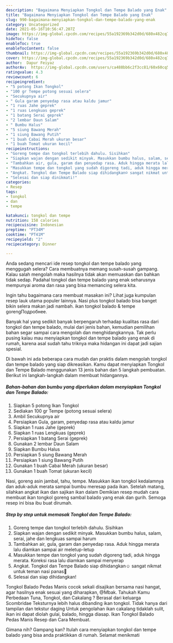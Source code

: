 ```yaml
---
description: "Bagaimana Menyiapkan Tongkol dan Tempe Balado yang Enak"
title: "Bagaimana Menyiapkan Tongkol dan Tempe Balado yang Enak"
slug: 990-bagaimana-menyiapkan-tongkol-dan-tempe-balado-yang-enak
category: Uncategorized
date: 2021-05-16T10:56:47.207Z
image: https://img-global.cpcdn.com/recipes/55a192369b342d0d/680x482cq70/tongkol-dan-tempe-balado-foto-resep-utama.jpg
hideToc: false
enableToc: true
enableTocContent: false
thumbnail: https://img-global.cpcdn.com/recipes/55a192369b342d0d/680x482cq70/tongkol-dan-tempe-balado-foto-resep-utama.jpg
cover: https://img-global.cpcdn.com/recipes/55a192369b342d0d/680x482cq70/tongkol-dan-tempe-balado-foto-resep-utama.jpg
author:  Dapur Feiyaz
authorAv:  https://img-global.cpcdn.com/users/ca488bb6c2f3cc81/60x60cq50/avatar.jpg
ratingvalue: 4.3
reviewcount: 6
recipeingredient:
- "5 potong Ikan Tongkol"
- "100 gr Tempe potong sesuai selera"
- "Secukupnya air"
- " Gula garam penyedap rasa atau kaldu jamur"
- "1 ruas Jahe geprek"
- "1 ruas Lengkuas geprek"
- "1 batang Serai geprek"
- "2 lembar Daun Salam"
- " Bumbu Halus"
- "5 siung Bawang Merah"
- "1 siung Bawang Putih"
- "1 buah Cabai Merah ukuran besar"
- "1 buah Tomat ukuran kecil"
recipeinstructions:
- "Goreng tempe dan tongkol terlebih dahulu. Sisihkan"
- "Siapkan wajan dengan sedikit minyak. Masukkan bumbu halus, salam, serai, jahe dan lengkuas sampai harum"
- "Tambahkan air, gula, garam dan penyedap rasa. Aduk hingga merata lalu diamkan sampai air meletup-letup"
- "Masukkan tempe dan tongkol yang sudah digoreng tadi, aduk hingga merata. Koreksi rasa lalu diamkan sampai menyerap"
- "Angkat. Tongkol dan Tempe Balado siap dihidangkan☺️ sangat nikmat untuk teman nasi panas🤤"
- "Selesai dan siap dinikmati!"
categories:
- Resep
tags:
- tongkol
- dan
- tempe

katakunci: tongkol dan tempe 
nutrition: 158 calories
recipecuisine: Indonesian
preptime: "PT34M"
cooktime: "PT41M"
recipeyield: "2"
recipecategory: Dinner

---
```



Anda sedang mencari ide resep tongkol dan tempe balado yang menggugah selera? Cara membuatnya memang susah-susah gampang. Kalau salah mengolah maka hasilnya tidak akan memuaskan dan bahkan tidak sedap. Padahal tongkol dan tempe balado yang enak seharusnya mempunyai aroma dan rasa yang bisa memancing selera kita.


Ingin tahu bagaimana cara membuat masakan ini? Lihat juga kumpulan resep lauk utama populer lainnya. Nasi plus tongkol balado bisa banget bikin selera makan jadi nambah. ikan tongkol balado &amp; tempe gorengПодробнее.

Banyak hal yang sedikit banyak berpengaruh terhadap kualitas rasa dari tongkol dan tempe balado, mulai dari jenis bahan, kemudian pemilihan bahan segar sampai cara mengolah dan menghidangkannya. Tak perlu pusing kalau mau menyiapkan tongkol dan tempe balado yang enak di rumah, karena asal sudah tahu triknya maka hidangan ini dapat jadi sajian spesial.


Di bawah ini ada beberapa cara mudah dan praktis dalam mengolah tongkol dan tempe balado yang siap dikreasikan. Kamu dapat menyiapkan Tongkol dan Tempe Balado menggunakan 13 jenis bahan dan 5 langkah pembuatan. Berikut ini langkah-langkah dalam membuat hidangannya.

<!--inarticleads1-->

##### Bahan-bahan dan bumbu yang diperlukan dalam menyiapkan Tongkol dan Tempe Balado:

1. Siapkan 5 potong Ikan Tongkol
1. Sediakan 100 gr Tempe (potong sesuai selera)
1. Ambil Secukupnya air
1. Persiapkan  Gula, garam, penyedap rasa atau kaldu jamur
1. Siapkan 1 ruas Jahe (geprek)
1. Siapkan 1 ruas Lengkuas (geprek)
1. Persiapkan 1 batang Serai (geprek)
1. Gunakan 2 lembar Daun Salam
1. Siapkan  Bumbu Halus
1. Persiapkan 5 siung Bawang Merah
1. Persiapkan 1 siung Bawang Putih
1. Gunakan 1 buah Cabai Merah (ukuran besar)
1. Gunakan 1 buah Tomat (ukuran kecil)


Nasi, goreng asin jambal, tahu, tempe. Masukkan ikan tongkol kedalamnya dan aduk-aduk merata sampai bumbu meresap pada ikan. Setelah matang, silahkan angkat ikan dan sajikan ikan dalam Demikian resep mudah cara membuat ikan tongkol goreng sambal balado yang enak dan gurih. Semoga resep ini bisa ibu buat dirumah. 

<!--inarticleads2-->

##### Step by step untuk memasak Tongkol dan Tempe Balado:

1. Goreng tempe dan tongkol terlebih dahulu. Sisihkan
1. Siapkan wajan dengan sedikit minyak. Masukkan bumbu halus, salam, serai, jahe dan lengkuas sampai harum
1. Tambahkan air, gula, garam dan penyedap rasa. Aduk hingga merata lalu diamkan sampai air meletup-letup
1. Masukkan tempe dan tongkol yang sudah digoreng tadi, aduk hingga merata. Koreksi rasa lalu diamkan sampai menyerap
1. Angkat. Tongkol dan Tempe Balado siap dihidangkan☺️ sangat nikmat untuk teman nasi panas🤤
1. Selesai dan siap dihidangkan!

Tongkol Balado Pedas Manis cocok sekali disajikan bersama nasi hangat, agar hasilnya enak sesuai yang diharapkan, @Mbak. Tahukah Kamu Perbedaan Tuna, Tongkol, dan Cakalang ? Berasal dari keluarga Scombridae Teksturnya lebih halus dibanding ikan tongkol. Tidak hanya dari tampilan dan tekstur daging Untuk pengolahan ikan cakalang tidaklah sulit, ikan ini dapat diolah gulai, balado, hingga diasap. Ikan Tongkol Balado Pedas Manis Resep dan Cara Membuat. 

Gimana nih? Gampang kan? Itulah cara menyiapkan tongkol dan tempe balado yang bisa anda praktikkan di rumah. Selamat menikmati
